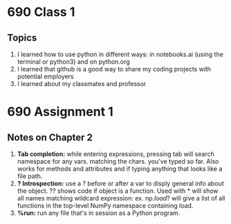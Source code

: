 # 690 Class 1
## Topics
1.  I learned how to use python in different ways:  in notebooks.ai (using the terminal or python3) and on python.org
2.  I learned that github is a good way to share my coding projects with potential employers
3.  I learned about my classmates and professor

# 690 Assignment 1
## Notes on Chapter 2
1.  **Tab completion:**  while entering expressions, pressing tab will search namespace for any vars. matching the chars. you've typed so far.  Also works for methods and attributes and if typing anything that looks like a file path.
2.  **? Introspection:**  use a ? before or after a var to disply general info about the object.  ?? shows code if object is a function.  Used with * will show all names matching wildcard expression:  ex. np.*load*? will give a list of all functions in the top-level NumPy namespace containing load.
3.  **%run:**  run any file that's in session as a Python program.  

